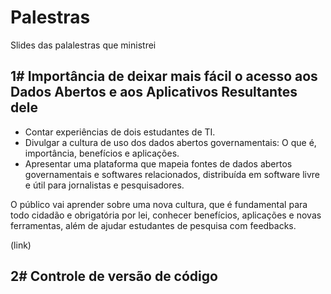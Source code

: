 # Palestras
Slides das palalestras que ministrei

## 1# Importância de deixar mais fácil o acesso aos Dados Abertos e aos Aplicativos Resultantes dele
- Contar experiências de dois estudantes de TI.
- Divulgar a cultura de uso dos dados abertos governamentais: O que é, importância, benefícios e aplicações.
- Apresentar uma plataforma que mapeia fontes de dados abertos governamentais e softwares relacionados, distribuída em software livre e útil para jornalistas e pesquisadores. 

O público vai aprender sobre uma nova cultura, que é fundamental para todo cidadão e obrigatória por lei, conhecer benefícios, aplicações e novas ferramentas, além de ajudar estudantes de pesquisa com feedbacks.

(link)

## 2# Controle de versão de código
